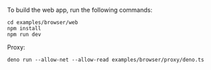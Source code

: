 To build the web app, run the following commands:

```shell
cd examples/browser/web
npm install
npm run dev
```

Proxy:
  
```shell
deno run --allow-net --allow-read examples/browser/proxy/deno.ts
```